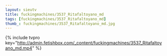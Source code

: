 ```yaml
--- 
layout: sieutv
title: fuckingmachines/3537_Ritafaltoyano_md
tags: [fuckingmachines/3537_Ritafaltoyano_md]
thumb_: fuckingmachines/3537_Ritafaltoyano_md.jpg
---
```

{% include tvpro key="http://admin.fetishbox.com/_content/fuckingmachines/3537_Ritafaltoyano_md.mp4" %} 
